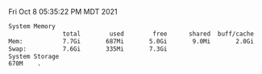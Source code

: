Fri Oct  8 05:35:22 PM MDT 2021
```bash
System Memory
               total        used        free      shared  buff/cache   available
Mem:           7.7Gi       687Mi       5.0Gi       9.0Mi       2.0Gi       6.7Gi
Swap:          7.6Gi       335Mi       7.3Gi
System Storage
670M	.
```
```bash
